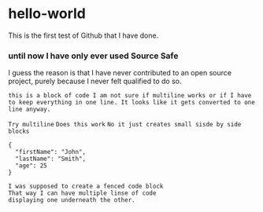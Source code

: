 # hello-world
This is the first test of Github that I have done.

### until now I have only ever used Source Safe
I guess the reason is that I have never contributed to an open source project, purely because I never felt qualified to do so.

`this is a block of code
I am not sure if multiline works or if
I have to keep everything in one line. It looks like it gets converted to one line anyway.`

`Try multiline`
`Does this work`
`No it just creates small sisde by side blocks`

```
{
  "firstName": "John",
  "lastName": "Smith",
  "age": 25
}
```


```
I was supposed to create a fenced code block
That way I can have multiple linse of code
displaying one underneath the other.
```
